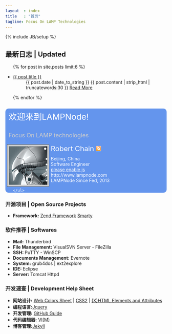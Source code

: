```yaml
---
layout	: index
title	: "首页"
tagline: Focus On LAMP Technologies
---
```

{% include JB/setup %}

<div class="contentMainBox">
<h2>最新日志 | Updated</h2>
<ul class="lastUpdated">
    {% for post in site.posts limit:6 %}
     <li><dl class="lastUpdatedItem">
       <dt> <a class="lastUpdatedTitle"  href="{{ BASE_PATH }}{{ post.url }}">{{ post.title }}</a></dt>
       <dd> <span class="lastUpdatedDate">{{ post.date | date_to_string }}</span> 
            {{ post.content | strip_html | truncatewords:30 }}
            <a href="{{ post.url }}">Read More</a></dd>
      </dl></li>
    {% endfor %}
</ul>
</div>

<div class="contentMainBox">

<div class="contentMainBoxItem" style="margin-top:20px;background-color:#6495ED;color:#ffffff;border-radius: 10px">
	<p style="clear:both;font-size:26px;color:#ffffff;padding:5px 10px;">欢迎来到LAMPNode!</p>
        <p style="clear:both;font-size:18px;color:#cccccc;padding:0px 10px;">Focus On LAMP technologies</p>
	<img src="/images/gravatar_120.png" width="120px" height="120px" style="float:left;background-color:#cccccc;border:1px solid #555555;padding:5px;margin:0px 5px"/>
	<ul>
		<li style="font-size:22px;padding-bottom:10px;">Robert Chain <a href="/atom.xml"><img src="/images/radio_icon.png" /></a></li>
                <li>Beijing, China</li>
                <li>Software Engineer</li>
		<li><a href="#" style="color:#ffffff"><span class="jt_authorEmail">please enable js</span></a></li>
		<li>http://www.lampnode.com</li>
                <li>LAMPNode Since Fed, 2013</li>
                
	</ul>
</div>

<div class="contentMainBoxItem" >
<h3>开源项目 | Open Source Projects </h3>
<ul>
        <li> <b>Framework:</b> 
		<a href="http://framework.zend.com/" target="_blank">Zend Framework</a>
		<a href="http://www.smarty.net/" target="_blank">Smarty</a>
	</li>
</ul>
</div>

<div class="contentMainBoxItem" >
<h3>软件推荐 | Softwares </h3>
<ul>
	<li> <b>Mail:</b> Thunderbird</li>
	<li> <b>File Management:</b> VisualSVN Server - FileZilla</li>
	<li> <b>SSH: </b>PuTTY - WinSCP</li>
	<li> <b>Documents Management:</b> Evernote</li>
	<li> <b>System:</b> grub4dos | ext2explore</li>
	<li> <b>IDE: </b>Eclipse</li>
	<li> <b>Server:</b> Tomcat Httpd</li>
</ul>
</div>



<div class="contentMainBoxItem" >
<h3>开发速查 | Development Help Sheet</h3>
<ul>
	<li><b>网站设计:</b> 
		<a href="/library/colors.html">Web Colors Sheet</a> | 
		<a href="/library/css2.html" target="_blank">CSS2</a> |
		<a href="http://www.elizabethcastro.com/html/extras/xhtml_ref.html" target="_blank">(X)HTML Elements and Attributes</a>
	</li>
	<li><b>编程语言:</b><a href="/library/jquery.html">Jquery</a></li>
	<li><b>开发管理:</b> <a href="/library/github.html">GitHub Guide</a></li>
	<li><b>代码编辑器:</b> <a href="/library/vim.html">VI(M)</a></li> 
	<li><b>博客管理:</b><a href="/library/jekyll.html">Jekyll</a></li>
</ul>
</div>

</div>

